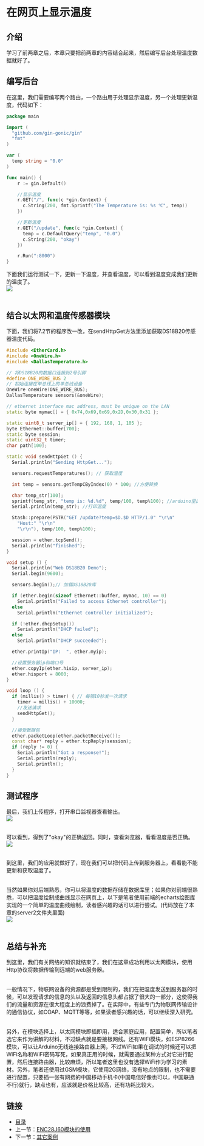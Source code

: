 # 在网页上显示温度

## 介绍
学习了前两章之后，本章只要把前两章的内容结合起来，然后编写后台处理温度数据就好了。

## 编写后台
在这里，我们需要编写两个路由，一个路由用于处理显示温度，另一个处理更新温度，代码如下：
``` go
package main

import (
  "github.com/gin-gonic/gin"
  "fmt"
)

var (
  temp string = "0.0"
)

func main() {
    r := gin.Default()

    //显示温度
    r.GET("/", func(c *gin.Context) {
      c.String(200, fmt.Sprintf("The Temperature is: %s ℃", temp))
    })

    //更新温度
    r.GET("/update", func(c *gin.Context) {
      temp = c.DefaultQuery("temp", "0.0")
      c.String(200, "okay")
    })

    r.Run(":8000")
}
```
下面我们运行测试一下，更新一下温度，并查看温度，可以看到温度变成我们更新的温度了。<br>
![](./imgs/7.3/7.3-1.png)<br><br>


## 结合以太网和温度传感器模块
下面，我们将7.2节的程序改一改，在sendHttpGet方法里添加获取DS18B20传感器温度代码。
``` c++
#include <EtherCard.h>
#include <OneWire.h>
#include <DallasTemperature.h>

// 将DS18B20的数据口连接到2号引脚
#define ONE_WIRE_BUS 2
// 初始连接在单总线上的单总线设备
OneWire oneWire(ONE_WIRE_BUS);
DallasTemperature sensors(&oneWire);

// ethernet interface mac address, must be unique on the LAN
static byte mymac[] = { 0x74,0x69,0x69,0x2D,0x30,0x31 };

static uint8_t server_ip[] = { 192, 168, 1, 105 };
byte Ethernet::buffer[700];
static byte session;
static uint32_t timer;
char path[100];

static void sendHttpGet () {
  Serial.println("Sending HttpGet...");

  sensors.requestTemperatures(); // 获取温度

  int temp = sensors.getTempCByIndex(0) * 100; //方便转换

  char temp_str[100];
  sprintf(temp_str, "temp is: %d.%d", temp/100, temp%100); //arduino里面没法用%f
  Serial.println(temp_str); //打印温度

  Stash::prepare(PSTR("GET /update?temp=$D.$D HTTP/1.0" "\r\n"
    "Host:" "\r\n"
    "\r\n"), temp/100, temp%100);

  session = ether.tcpSend();
  Serial.println("finished");
}

void setup () {
  Serial.println("Web DS18B20 Demo");
  Serial.begin(9600);

  sensors.begin();// 加载DS18B20库

  if (ether.begin(sizeof Ethernet::buffer, mymac, 10) == 0)
    Serial.println("Failed to access Ethernet controller");
  else
    Serial.println("Ethernet controller initialized");

  if (!ether.dhcpSetup())
    Serial.println("DHCP failed");
  else
    Serial.println("DHCP succeeded");

  ether.printIp("IP:  ", ether.myip);

  //设置服务器ip和端口号
  ether.copyIp(ether.hisip, server_ip);
  ether.hisport = 8000;
}

void loop () {
  if (millis() > timer) { // 每隔10秒发一次请求
    timer = millis() + 10000;
    //发送请求
    sendHttpGet();
  }

  //接受数据包
  ether.packetLoop(ether.packetReceive());
  const char* reply = ether.tcpReply(session);
  if (reply != 0) {
    Serial.println("Got a response!");
    Serial.println(reply);
    Serial.println();
  }
}
```

## 测试程序
最后，我们上传程序，打开串口监视器查看输出。<br>
![](./imgs/7.3/7.3-2.jpg)<br><br>

可以看到，得到了"okay"的正确返回。同时，查看浏览器，看看温度是否正确。<br>
![](./imgs/7.3/7.3-3.png)<br><br>

到这里，我们的应用就做好了，现在我们可以把代码上传到服务器上，看看能不能更新和获取温度了。<br><br>

当然如果你对后端熟悉，你可以将温度的数据存储在数据库里；如果你对前端很熟悉，可以把温度绘制成曲线显示在网页上，以下是笔者使用前端的echarts绘图库实现的一个简单的温度曲线绘制，读者感兴趣的话可以进行尝试。(代码放在了本章的server2文件夹里面)
<br>
![](./imgs/7.3/7.3-4.png)<br><br>

## 总结与补充
到这里，我们有关网络的知识就结束了，我们在这章成功利用以太网模块，使用Http协议将数据传输到远端的web服务器。<br><br>

一般情况下，物联网设备的资源都是受到限制的，我们在把温度发送到服务器的时候，可以发现请求的信息的头以及返回的信息头都占据了很大的一部分，这使得我们的流量和资源在很大程度上的浪费掉了。在实际中，有些专门为物联网传输设计的通信协议，如COAP、MQTT等等，如果读者感兴趣的话，可以继续深入研究。<br><br>

另外，在模块选择上，以太网模块即插即用，适合家庭应用，配置简单，所以笔者选它来作为讲解的材料，不过缺点就是要接根网线。还有WiFi模块，如ESP8266模块，可以让Arduino无线连接路由器上网，不过WiFi如果在调试的时候还可以把WiFi名称和WiFi密码写死，如果真正用的时候，就需要通过某种方式对它进行配置，然后连接路由器，比较麻烦，所以笔者这里也没有选择WiFi作为学习的素材。另外，笔者还使用过GSM模块，它使用2G网络，没有地点的限制，也不需要进行配置，只要插一张有网费的中国移动手机卡(中国电信好像也可以，中国联通不行)就行，缺点也有，应该就是价格比较高，还有功耗比较大。

## 链接
- [目录](directory.md)  
- 上一节：[ENC28J60模块的使用](7.2.md)  
- 下一节：[其它案例](8.0.md)  
